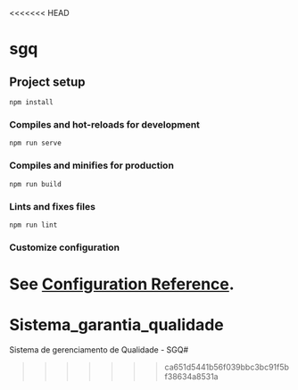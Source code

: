 <<<<<<< HEAD
# sgq

## Project setup
```
npm install
```

### Compiles and hot-reloads for development
```
npm run serve
```

### Compiles and minifies for production
```
npm run build
```

### Lints and fixes files
```
npm run lint
```

### Customize configuration
See [Configuration Reference](https://cli.vuejs.org/config/).
=======
# Sistema_garantia_qualidade
Sistema de gerenciamento de Qualidade - SGQ#
>>>>>>> ca651d5441b56f039bbc3bc91f5bf38634a8531a
